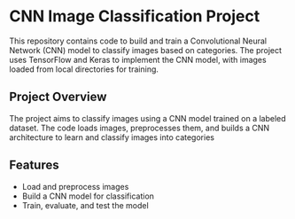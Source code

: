 # CNN Image Classification Project

This repository contains code to build and train a Convolutional Neural Network (CNN) model to classify images based on categories. The project uses TensorFlow and Keras to implement the CNN model, with images loaded from local directories for training.

## Project Overview

The project aims to classify images using a CNN model trained on a labeled dataset. The code loads images, preprocesses them, and builds a CNN architecture to learn and classify images into categories

## Features

- Load and preprocess images
- Build a CNN model for classification
- Train, evaluate, and test the model
